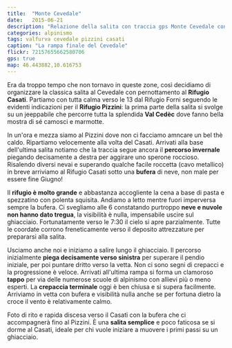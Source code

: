 ```yaml
---
title:  "Monte Cevedale"
date:   2015-06-21
description: "Relazione della salita con traccia gps Monte Cevedale con partenza dal Rifugio Forni e pernottamento al Casati"
categories: alpinismo
tags: valfurva cevedale pizzini casati
caption: "La rampa finale del Cevedale"
flickr: 72157655662580706
gps: true
map: 46.443882,10.616753
---
```



Era da troppo tempo che non tornavo in queste zone, così decidiamo di organizzare la classica salita al Cevedale con pernottamento al  **Rifugio Casati**. Partiamo con tutta calma verso le 13 dal Rifugio Forni seguendo le evidenti indicazioni per il **Rifugio Pizzini**: la prima parte della salita si svolge su un jeeppabile che percorre tutta la splendida **Val Cedèc** dove fanno bella mostra di sé camosci e marmotte.

In un'ora e mezza siamo al Pizzini dove non ci facciamo amncare un bel thè caldo. Ripartiamo velocemente alla volta del Casati. Arrivati alla base dell'ultima salita notiamo che la traccia segue ancora il **percorso invernale** piegando decisamente a destra per aggirare uno sperone roccioso. Risalendo diversi nevai e superando qualche facile roccetta (cavo metallico) in breve arriviamo al Rifugio Casati sotto una **bufera** di neve, non male per essere fine Giugno!

Il  **rifugio è molto grande** e abbastanza accogliente la cena a base di pasta e spezzatino con polenta squisita. Andiamo a letto mentre fuori imperversa sempre la bufera. Ci svegliamo alle 6 constatando purtroppo  **neve e nuvole non hanno dato tregua**, la visibilità è nulla, impensabile uscire sul ghiacciaio. Fortunatamente verso le 7:30 il cielo si apre parzialmente. Tutte le coordate corrono freneticamente verso il deposito attrezzature per prepararsi alla salita.

Usciamo anche noi e iniziamo a salire lungo il ghiacciaio. Il percorso inizialmente **piega decisamente verso sinistra** per superare il pendio iniziale, per poi puntare dritto verso la vetta. Non ci sono segni di crepacci e la progressione è veloce. Arrivati all'ultima rampa si forma un clamoroso **tappo** per via delle numerose scuole di alpinismo con allievi più o meno esperti. La **crepaccia terminale** oggi è ben chiusa e si supera facilmente. Arriviamo in vetta con bufera e visibilità nulla anche se per fortuna dietro la croce il vento è relativamente calmo.

Foto di rito e rapida discesa verso il Casati con la bufera che ci accompagnerà fino al Pizzini. È una **salita semplice** e poco faticosa se si dorme al Casati, ideale per chi vuole iniziare a muovere i primi passi su un ghiacciaio.
